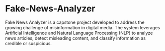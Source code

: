 # Fake-News-Analyzer
Fake News Analyzer is a capstone project developed to address the growing challenge of misinformation in digital media. The system leverages Artificial Intelligence and Natural Language Processing (NLP) to analyze news articles, detect misleading content, and classify information as credible or suspicious.
